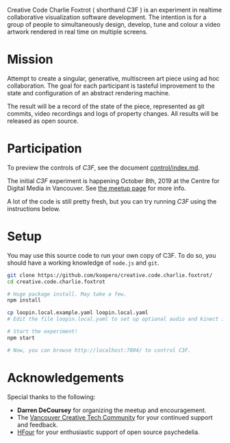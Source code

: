 Creative Code Charlie Foxtrot ( shorthand C3F ) is an experiment in realtime collaborative visualization software development. The intention is for a group of people to simultaneously design, develop, tune and colour a video artwork rendered in real time on multiple screens. 

# Mission

Attempt to create a singular, generative, multiscreen art piece using ad hoc collaboration. The goal for each participant is tasteful improvement to the state and configuration of an abstract rendering machine. 

The result will be a record of the state of the piece, represented as git commits, video recordings and logs of property changes. All results will be released as open source.

# Participation

To preview the controls of *C3F*, see the document [control/index.md](control/index.md).

The initial *C3F* experiment is happening October 8th, 2019 at the Centre for Digital Media in Vancouver. See [the meetup page](https://www.meetup.com/Vancouver-Creative-Technology/events/264683290/) for more info.

A lot of the code is still pretty fresh, but you can try running *C3F* using the instructions below.

# Setup

You may use this source code to run your own copy of C3F. To do so, you should have a working knowledge of `node.js` and `git`. 

``` sh
git clone https://github.com/koopero/creative.code.charlie.foxtrot/
cd creative.code.charlie.foxtrot

# Huge package install. May take a few.
npm install

cp loopin.local.example.yaml loopin.local.yaml
# Edit the file loopin.local.yaml to set up optional audio and kinect inputs.

# Start the experiment!
npm start

# Now, you can browse http://localhost:7004/ to control C3F.
```

# Acknowledgements

Special thanks to the following:

- **Darren DeCoursey** for organizing the meetup and encouragement.
- The [Vancouver Creative Tech Community](https://www.meetup.com/Vancouver-Creative-Technology/) for your continued support and feedback.
- [HFour](http://hfour.ca/) for your enthusiastic support of open source psychedelia.